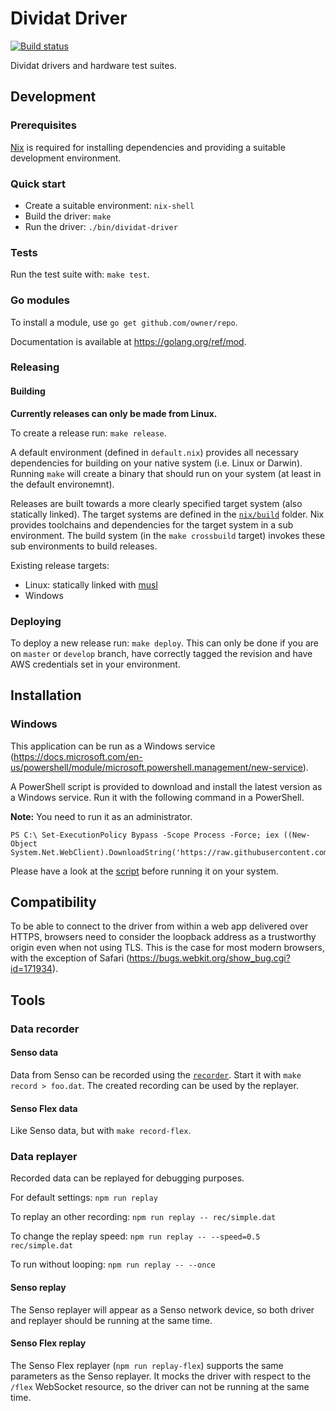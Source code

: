 # Dividat Driver

[![Build status](https://badge.buildkite.com/6a69682e2acf50cec89f8c64935b8b591beda5635db479b92a.svg)](https://buildkite.com/dividat/driver)

Dividat drivers and hardware test suites.

## Development

### Prerequisites

[Nix](https://nixos.org/nix) is required for installing dependencies and providing a suitable development environment.

### Quick start

- Create a suitable environment: `nix-shell`
- Build the driver: `make`
- Run the driver: `./bin/dividat-driver`

### Tests

Run the test suite with: `make test`.

### Go modules

To install a module, use `go get github.com/owner/repo`.

Documentation is available at https://golang.org/ref/mod.

### Releasing

#### Building

**Currently releases can only be made from Linux.**

To create a release run: `make release`.

A default environment (defined in `default.nix`) provides all necessary dependencies for building on your native system (i.e. Linux or Darwin). Running `make` will create a binary that should run on your system (at least in the default environemnt).

Releases are built towards a more clearly specified target system (also statically linked). The target systems are defined in the [`nix/build`](nix/build) folder. Nix provides toolchains and dependencies for the target system in a sub environment. The build system (in the `make crossbuild` target) invokes these sub environments to build releases.

Existing release targets:

- Linux: statically linked with [musl](https://www.musl-libc.org/)
- Windows

### Deploying

To deploy a new release run: `make deploy`. This can only be done if you are on `master` or `develop` branch, have correctly tagged the revision and have AWS credentials set in your environment.

## Installation

### Windows

This application can be run as a Windows service (<https://docs.microsoft.com/en-us/powershell/module/microsoft.powershell.management/new-service>).

A PowerShell script is provided to download and install the latest version as a Windows service. Run it with the following command in a PowerShell.

**Note:** You need to run it as an administrator.

```
PS C:\ Set-ExecutionPolicy Bypass -Scope Process -Force; iex ((New-Object System.Net.WebClient).DownloadString('https://raw.githubusercontent.com/dividat/driver/develop/install.ps1'))
```

Please have a look at the [script](install.ps1) before running it on your system.

## Compatibility

To be able to connect to the driver from within a web app delivered over HTTPS, browsers need to consider the loopback address as a trustworthy origin even when not using TLS. This is the case for most modern browsers, with the exception of Safari (https://bugs.webkit.org/show_bug.cgi?id=171934).

## Tools

### Data recorder

#### Senso data

Data from Senso can be recorded using the [`recorder`](src/dividat-driver/recorder). Start it with `make record > foo.dat`. The created recording can be used by the replayer.

#### Senso Flex data

Like Senso data, but with `make record-flex`.

### Data replayer

Recorded data can be replayed for debugging purposes.

For default settings: `npm run replay`

To replay an other recording: `npm run replay -- rec/simple.dat`

To change the replay speed: `npm run replay -- --speed=0.5 rec/simple.dat`

To run without looping: `npm run replay -- --once`

#### Senso replay

The Senso replayer will appear as a Senso network device, so both driver and replayer should be running at the same time.

#### Senso Flex replay

The Senso Flex replayer (`npm run replay-flex`) supports the same parameters as the Senso replayer. It mocks the driver with respect to the `/flex` WebSocket resource, so the driver can not be running at the same time.
